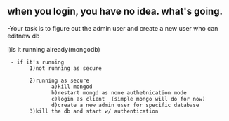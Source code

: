 ## when you login, you have no idea. what's going.

-Your task is to figure out the admin user and create a new user who can editnew db

i)is it running already(mongodb)

     - if it's running
           1)not running as secure

           2)running as secure
                  a)kill mongod
                  b)restart mongd as none authetnication mode
                  c)login as client  (simple mongo will do for now)
                  d)create a new admin user for specific database
           3)kill the db and start w/ authentication
